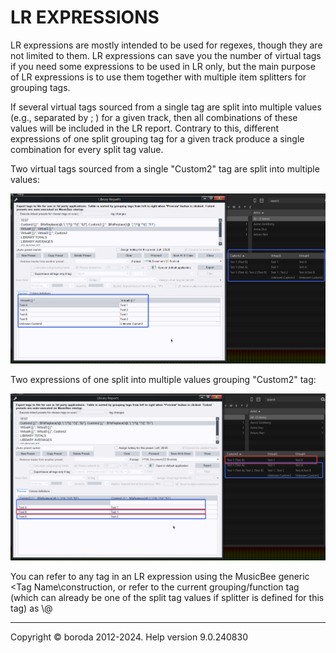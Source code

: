 # LR EXPRESSIONS

LR expressions are mostly intended to be used for regexes, though they are not limited to them. LR expressions can save you the number of virtual tags if you need some expressions to be used in LR only, but the main purpose of LR expressions is to use them together with multiple item splitters for grouping tags.

If several virtual tags sourced from a single tag are split into multiple values (e.g., separated by ; ) for a given track, then all combinations of these values will be included in the LR report. Contrary to this, different expressions of one split grouping tag for a given track produce a single combination for every split tag value.

Two virtual tags sourced from a single "Custom2" tag are split into multiple values:

![Image](lib/LR-vt.png)

Two expressions of one split into multiple values grouping "Custom2" tag:

![Image](lib/LR-expr.png)

You can refer to any tag in an LR expression using the MusicBee generic \<Tag Name\construction, or refer to the current grouping/function tag (which can already be one of the split tag values if splitter is defined for this tag) as \\@

***

Copyright © boroda 2012-2024. Help version 9.0.240830